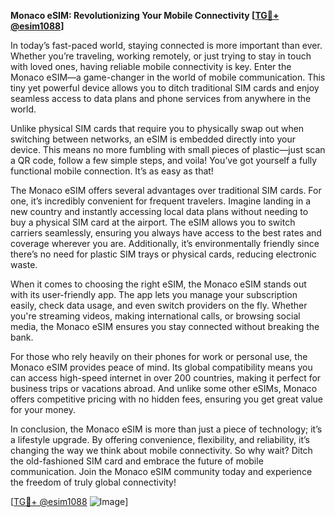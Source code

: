 **Monaco eSIM: Revolutionizing Your Mobile Connectivity [[TG💪+ @esim1088](https://t.me/s/esim1088)]**

In today’s fast-paced world, staying connected is more important than ever. Whether you’re traveling, working remotely, or just trying to stay in touch with loved ones, having reliable mobile connectivity is key. Enter the Monaco eSIM—a game-changer in the world of mobile communication. This tiny yet powerful device allows you to ditch traditional SIM cards and enjoy seamless access to data plans and phone services from anywhere in the world.

Unlike physical SIM cards that require you to physically swap out when switching between networks, an eSIM is embedded directly into your device. This means no more fumbling with small pieces of plastic—just scan a QR code, follow a few simple steps, and voila! You’ve got yourself a fully functional mobile connection. It’s as easy as that!

The Monaco eSIM offers several advantages over traditional SIM cards. For one, it’s incredibly convenient for frequent travelers. Imagine landing in a new country and instantly accessing local data plans without needing to buy a physical SIM card at the airport. The eSIM allows you to switch carriers seamlessly, ensuring you always have access to the best rates and coverage wherever you are. Additionally, it’s environmentally friendly since there’s no need for plastic SIM trays or physical cards, reducing electronic waste.

When it comes to choosing the right eSIM, the Monaco eSIM stands out with its user-friendly app. The app lets you manage your subscription easily, check data usage, and even switch providers on the fly. Whether you're streaming videos, making international calls, or browsing social media, the Monaco eSIM ensures you stay connected without breaking the bank.

For those who rely heavily on their phones for work or personal use, the Monaco eSIM provides peace of mind. Its global compatibility means you can access high-speed internet in over 200 countries, making it perfect for business trips or vacations abroad. And unlike some other eSIMs, Monaco offers competitive pricing with no hidden fees, ensuring you get great value for your money.

In conclusion, the Monaco eSIM is more than just a piece of technology; it’s a lifestyle upgrade. By offering convenience, flexibility, and reliability, it’s changing the way we think about mobile connectivity. So why wait? Ditch the old-fashioned SIM card and embrace the future of mobile communication. Join the Monaco eSIM community today and experience the freedom of truly global connectivity! 

[[TG💪+ @esim1088](https://t.me/s/esim1088) ![Image](https://i.postimg.cc/Y0z9fWf4/image.png)]